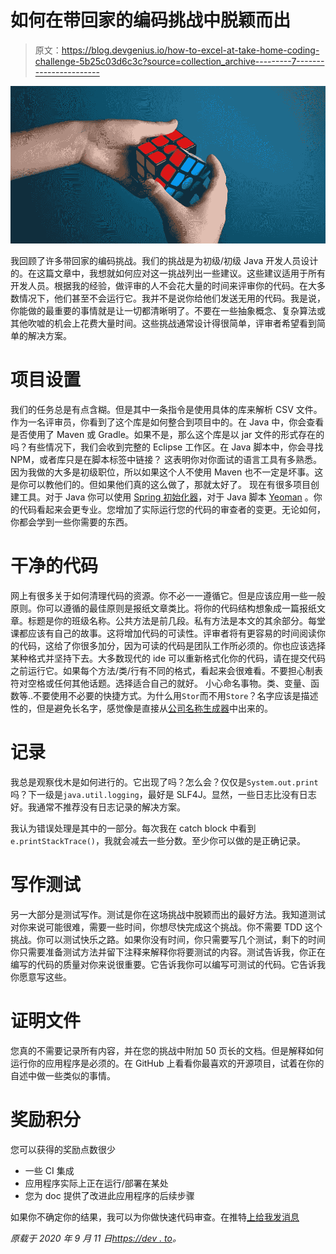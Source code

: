 # 如何在带回家的编码挑战中脱颖而出

> 原文：<https://blog.devgenius.io/how-to-excel-at-take-home-coding-challenge-5b25c03d6c3c?source=collection_archive---------7----------------------->

![](img/d350814c1669f0687133f1f2838eaf42.png)

我回顾了许多带回家的编码挑战。我们的挑战是为初级/初级 Java 开发人员设计的。在这篇文章中，我想就如何应对这一挑战列出一些建议。这些建议适用于所有开发人员。根据我的经验，做评审的人不会花大量的时间来评审你的代码。在大多数情况下，他们甚至不会运行它。我并不是说你给他们发送无用的代码。我是说，你能做的最重要的事情就是让一切都清晰明了。不要在一些抽象概念、复杂算法或其他吹嘘的机会上花费大量时间。这些挑战通常设计得很简单，评审者希望看到简单的解决方案。

# 项目设置

我们的任务总是有点含糊。但是其中一条指令是使用具体的库来解析 CSV 文件。作为一名评审员，你看到了这个库是如何整合到项目中的。在 Java 中，你会查看是否使用了 Maven 或 Gradle。如果不是，那么这个库是以 jar 文件的形式存在的吗？有些情况下，我们会收到完整的 Eclipse 工作区。在 Java 脚本中，你会寻找 NPM，或者库只是在脚本标签中链接？
这表明你对你面试的语言工具有多熟悉。因为我做的大多是初级职位，所以如果这个人不使用 Maven 也不一定是坏事。这是你可以教他们的。但如果他们真的这么做了，那就太好了。
现在有很多项目创建工具。对于 Java 你可以使用 [Spring 初始化器](https://start.spring.io/)，对于 Java 脚本 [Yeoman](https://yeoman.io/) 。你的代码看起来会更专业。您增加了实际运行您的代码的审查者的变更。无论如何，你都会学到一些你需要的东西。

# 干净的代码

网上有很多关于如何清理代码的资源。你不必一一遵循它。但是应该应用一些一般原则。你可以遵循的最佳原则是报纸文章类比。将你的代码结构想象成一篇报纸文章。标题是你的班级名称。公共方法是前几段。私有方法是本文的其余部分。每堂课都应该有自己的故事。这将增加代码的可读性。评审者将有更容易的时间阅读你的代码，这给了你很多加分，因为可读的代码是团队工作所必须的。你也应该选择某种格式并坚持下去。大多数现代的 ide 可以重新格式化你的代码，请在提交代码之前运行它。如果每个方法/类/行有不同的格式，看起来会很难看。不要担心制表符对空格或任何其他话题。选择适合自己的就好。
小心命名事物。类、变量、函数等..不要使用不必要的快捷方式。为什么用`Stor`而不用`Store`？名字应该是描述性的，但是避免长名字，感觉像是直接从[公司名称生成器](https://projects.haykranen.nl/java/)中出来的。

# 记录

我总是观察伐木是如何进行的。它出现了吗？怎么会？仅仅是`System.out.print`吗？下一级是`java.util.logging`，最好是 SLF4J。显然，一些日志比没有日志好。我通常不推荐没有日志记录的解决方案。

我认为错误处理是其中的一部分。每次我在 catch block 中看到`e.printStackTrace()`，我就会减去一些分数。至少你可以做的是正确记录。

# 写作测试

另一大部分是测试写作。测试是你在这场挑战中脱颖而出的最好方法。我知道测试对你来说可能很难，需要一些时间，你想尽快完成这个挑战。你不需要 TDD 这个挑战。你可以测试快乐之路。如果你没有时间，你只需要写几个测试，剩下的时间你只需要准备测试方法并留下注释来解释你将要测试的内容。测试告诉我，你正在编写的代码的质量对你来说很重要。它告诉我你可以编写可测试的代码。它告诉我你愿意写这些。

# 证明文件

您真的不需要记录所有内容，并在您的挑战中附加 50 页长的文档。但是解释如何运行你的应用程序是必须的。在 GitHub 上看看你最喜欢的开源项目，试着在你的自述中做一些类似的事情。

# 奖励积分

您可以获得的奖励点数很少

*   一些 CI 集成
*   应用程序实际上正在运行/部署在某处
*   您为 doc 提供了改进此应用程序的后续步骤

如果你不确定你的结果，我可以为你做快速代码审查。在推特[上给我发消息](https://twitter.com/pavel_polivka)

*原载于 2020 年 9 月 11 日*[*https://dev . to*](https://dev.to/pavel_polivka/how-to-ace-your-take-home-coding-challenge-24m6)*。*
